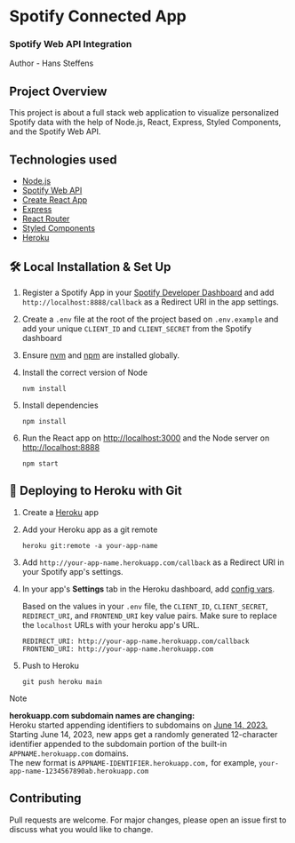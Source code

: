# Spotify Connected App
### Spotify Web API Integration
Author - Hans Steffens

## Project Overview
This project is about a full stack web application to visualize personalized Spotify data with the help of Node.js, React, Express, Styled Components, and the Spotify Web API.

## Technologies used
- [Node.js](https://nodejs.org/)
- [Spotify Web API](https://developer.spotify.com/documentation/web-api/)
- [Create React App](https://github.com/facebook/create-react-app)
- [Express](https://expressjs.com/)
- [React Router](https://reach.tech/router)
- [Styled Components](https://www.styled-components.com/)
- [Heroku](https://www.heroku.com/)

## 🛠 Local Installation & Set Up

1. Register a Spotify App in your [Spotify Developer Dashboard](https://developer.spotify.com/dashboard/) and add `http://localhost:8888/callback` as a Redirect URI in the app settings.

2. Create a `.env` file at the root of the project based on `.env.example` and add your unique `CLIENT_ID` and `CLIENT_SECRET` from the Spotify dashboard

3. Ensure [nvm](https://github.com/nvm-sh/nvm) and [npm](https://www.npmjs.com/) are installed globally.

4. Install the correct version of Node

    ```shell
    nvm install
    ```

5. Install dependencies

    ```shell
    npm install
    ```

6. Run the React app on <http://localhost:3000> and the Node server on <http://localhost:8888>

    ```shell
    npm start
    ```
## 🚀 Deploying to Heroku with Git

1. Create a [Heroku](https://www.heroku.com/) app

2. Add your Heroku app as a git remote

    ```shell
    heroku git:remote -a your-app-name
    ```

3. Add `http://your-app-name.herokuapp.com/callback` as a Redirect URI in your Spotify app's settings.

4. In your app's **Settings** tab in the Heroku dashboard, add [config vars](https://devcenter.heroku.com/articles/config-vars#using-the-heroku-dashboard).

   Based on the values in your `.env` file, the `CLIENT_ID`, `CLIENT_SECRET`, `REDIRECT_URI`, and `FRONTEND_URI` key value pairs. Make sure to replace the `localhost` URLs with your heroku app's URL.

   ```env
   REDIRECT_URI: http://your-app-name.herokuapp.com/callback
   FRONTEND_URI: http://your-app-name.herokuapp.com
   ```

5. Push to Heroku

    ```shell
    git push heroku main
    ```
> [!NOTE]  
> <b>herokuapp.com subdomain names are changing:</b> <br />
> Heroku started appending identifiers to subdomains on <a href="https://devcenter.heroku.com/changelog-items/2597" target="_blank">June 14, 2023.</a> Starting June 14, 2023, new apps get a randomly generated 12-character identifier appended to the subdomain portion of the built-in `APPNAME.herokuapp.com` domains.<br />
> The new format is `APPNAME-IDENTIFIER.herokuapp.com,` for example, `your-app-name-1234567890ab.herokuapp.com`

## Contributing
Pull requests are welcome. For major changes, please open an issue first to discuss what you would like to change.